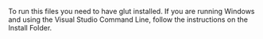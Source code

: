 To run this files you need to have glut installed. 
If you are running Windows and using the Visual Studio Command Line, follow the instructions on the Install Folder.
